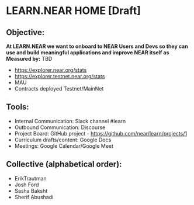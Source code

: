 # LEARN.NEAR HOME [Draft]

## Objective: 

**At LEARN.NEAR we want to onboard to NEAR Users and Devs so they can use and build meaningful applications and improve NEAR itself as Measured by:**
TBD
- https://explorer.near.org/stats
- https://explorer.testnet.near.org/stats
- MAU
- Contracts deployed Testnet/MainNet


## Tools:
- Internal Communication:  Slack channel #learn
- Outbound Communication: Discourse
- Project Board: GitHub project - https://github.com/near/learn/projects/1
- Curriculum drafts/content: Google Docs
- Meetings: Google Calendar/Google Meet


## Collective (alphabetical order):

- ErikTrautman 
- Josh Ford
- Sasha Baksht
- Sherif Abushadi
